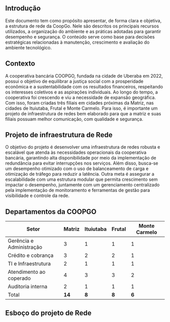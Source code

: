 ## Introdução
Este documento tem como propósito apresentar, de forma clara e objetiva, a estrutura de rede da CoopGo. Nele são descritos os principais recursos utilizados, a organização do ambiente e as práticas adotadas para garantir desempenho e segurança. O conteúdo serve como base para decisões estratégicas relacionadas à manutenção, crescimento e avaliação do ambiente tecnológico.

## Contexto
A cooperativa bancária COOPGO, fundada na cidade de Uberaba em 2022, possui o objetivo de equilibrar a justiça social com a prosperidade econômica e a sustentabilidade com os resultados financeiros, respeitando os interesses coletivos e as aspirações individuais. Ao longo do tempo, a cooperativa foi crescendo e viu a necessidade de expansão geográfica. Com isso, foram criadas três filiais em cidades próximas da Matriz, nas cidades de Ituiutaba, Frutal e Monte Carmelo.
Para isso, é importante um projeto de infraestrutura de redes bem elaborado para que a matriz e suas filiais possuam melhor comunicação, com qualidade e segurança.

## Projeto de infraestrutura de Rede
O objetivo do projeto é desenvolver uma infraestrutura de redes robusta e escalável que atenda às necessidades operacionais da cooperativa bancária, garantindo alta disponibilidade por meio da implementação de redundância para evitar interrupções nos serviços. Além disso, busca-se um desempenho otimizado com o uso de balanceamento de carga e otimização de tráfego para reduzir a latência. Outra meta é assegurar a escalabilidade com uma estrutura modular que permita crescimento sem impactar o desempenho, juntamente com um gerenciamento centralizado pela implementação de monitoramento e ferramentas de gestão para visibilidade e controle da rede.

## Departamentos da COOPGO
| Setor                     | Matriz | Ituiutaba | Frutal | Monte Carmelo | 
|---------------------------|--------|-----------|--------|---------------|
| Gerência e Administração  | 3      | 1         | 1      | 1             | 
| Crédito e cobrança        | 3      | 2         | 2      | 1             | 
| TI e Infraestrutura       | 2      | 1         | 1      | 1             | 
| Atendimento ao coperado   | 4      | 3         | 3      | 2             | 
| Auditoria interna         | 2      | 1         | 1      | 1             | 
| Total                     | **14** | **8**     | **8**  | **6**         |

## Esboço do projeto de Rede


